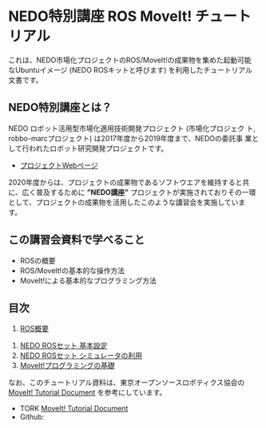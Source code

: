 # NEDO特別講座 ROS MoveIt! チュートリアル

これは、NEDO市場化プロジェクトのROS/MoveIt!の成果物を集めた起動可能
なUbuntuイメージ (NEDO ROSキットと呼びます) を利用したチュートリアル
文書です。


## NEDO特別講座とは？

NEDO ロボット活用型市場化適用技術開発プロジェクト (市場化プロジェク
ト, robbo-marcプロジェクト) は2017年度から2019年度まで、NEDOの委託事
業として行われたロボット研究開発プロジェクトです。 

- [プロジェクトWebページ](https://robo-marc.github.io/)

2020年度からは、プロジェクトの成果物であるソフトウエアを維持すると共
に、広く普及するために **”NEDO講座”** プロジェクトが実施されておりその一環
として、プロジェクトの成果物を活用したこのような講習会を実施していま
す。

## この講習会資料で学べること

- ROSの概要
- ROS/MoveIt!の基本的な操作方法
- MoveIt!による基本的なプログラミング方法

## 目次

1. [ROS概要](ros_overview)
<!-- 1. [ROSの基本](ros_basic) -->
1. [NEDO ROSセット 基本設定](rosset_setting)
1. [NEDO ROSセット シミュレータの利用](rosset_simulator)
1. [MoveIt!プログラミングの基礎](program_basic)

なお、このチュートリアル資料は、東京オープンソースロボティクス協会の [MoveIt! Tutorial Document]() を参考にしています。

- TORK [MoveIt! Tutorial Document]()
- Github: 